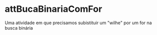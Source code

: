 # attBucaBinariaComFor
Uma atividade em que precisamos subistituir um "wilhe" por um for na busca binária

